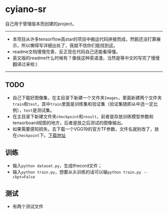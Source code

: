 # cyiano-sr
自己用于管理版本而创建的project。

---
+ 本项目从许多tensorflow高star的项目中搬运代码拼接而成，然鹅还没打算展示，所以懒得写详细出处了，我就不信你们能找到这。
+ readme文档慢慢完善，反正现在代码自己还能看得懂。
+ 英文版的readme什么时候有？像我这种英语渣，当然是等中文的写完了慢慢翻译过来啦:)
---
## TODO
+ 自己下载好图像集，在主目录下新建一个文件夹```Images```，里面新建两个文件夹```train```和```test```，其中```train```里面是训练集和验证集（验证集随即从中选一定比例），```test```是测试集。
+ 在主目录下新建文件夹```checkpoint```和```result```，前者是存放训练模型参数和tensorboard视图的地方，后者是放之后测试的图像输出。
+ 如果需要感知损失，去下载一个VGG19的官方TF参数，文件名就别改了，放在```checkpoint```下。[下载地址](http://download.tensorflow.org/models/vgg_19_2016_08_28.tar.gz)

## 训练
+ 输入```python dataset.py```，生成tfrecord文件；
+ 输入```python train.py```，想要从头训练的话可以输```python train.py --ckpt=False```

## 测试
+ 有两个测试文件


